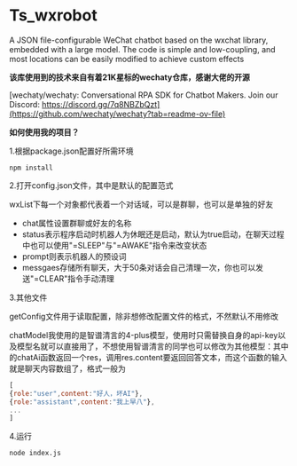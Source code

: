 # Ts_wxrobot
A JSON file-configurable WeChat chatbot based on the wxchat library, embedded with a large model. The code is simple and low-coupling, and most locations can be easily modified to achieve custom effects

**该库使用到的技术来自有着21K星标的wechaty仓库，感谢大佬的开源**

[wechaty/wechaty: Conversational RPA SDK for Chatbot Makers. Join our Discord: https://discord.gg/7q8NBZbQzt](https://github.com/wechaty/wechaty?tab=readme-ov-file)

**如何使用我的项目？**

1.根据package.json配置好所需环境

```
npm install
```

2.打开config.json文件，其中是默认的配置范式

wxList下每一个对象都代表着一个对话域，可以是群聊，也可以是单独的好友

- chat属性设置群聊或好友的名称
- status表示程序启动时机器人为休眠还是启动，默认为true启动，在聊天过程中也可以使用"=SLEEP"与"=AWAKE"指令来改变状态
- prompt则表示机器人的预设词
- messgaes存储所有聊天，大于50条对话会自己清理一次，你也可以发送"=CLEAR"指令手动清理

3.其他文件

getConfig文件用于读取配置，除非想修改配置文件的格式，不然默认不用修改

chatModel我使用的是智谱清言的4-plus模型，使用时只需替换自身的api-key以及模型名就可以直接用了，不想使用智谱清言的同学也可以修改为其他模型：其中的chatAi函数返回一个res，调用res.content要返回回答文本，而这个函数的输入就是聊天内容数组了，格式一般为

```js
[
{role:"user",content:"好人，坏AI"},
{role:"assistant",content:"我上早八"},
...
]
```

4.运行

```
node index.js
```

